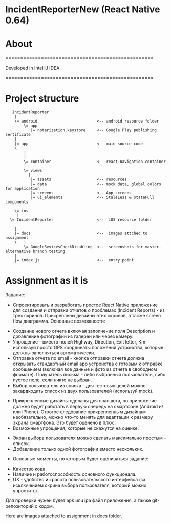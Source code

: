 # IncidentReporterNew (React Native 0.64)

# About

==================================================

Developed in IntelliJ IDEA 


==================================================



# Project structure

       IncidentReporter
        |
        \= android                          <-- android resource folder
            \= app 
               |= notarization.keystore     <-- Google Play publishing sertificate   
        |
        |= app                              <-- main source code
        \
            |
            |
            \= container                    <-- react-navigation container
            |
            \= views            
              |
               |= assets                    <-- resources
               |= data                      <-- mock data, global colors for application
               |= screens                   <-- App screens
               |= ui_elements               <-- StaleLess & stateFull components            
                                         
        \= ios                       
         |
      \= IncidentReporter                   <--  iOS resource folder
             
        |
        |= docs                             <--  images attched to assignment
        \   |
            \= GoogleSevicesCheckDisabling  <--  screenshots for master-alternative branch testing
        |
        |= index.js                         <--  entry point
        
        
      
# Assignment as it is

Задание:
* Спроектировать и разработать простое React Native приложение для создания и отправки отчетов о проблемах (Incident Reports) - из трех скринов. Прикреплены дизайны этих скринов, а также screen flow диаграмма. Основные возможности:
- Создание нового отчета включая заполнение поля Description и добавление фотографий из галереи или через камеру.
- Упрощение - вместо полей Highway, Direction, Exit letter, Km используй просто GPS координаты положения устройства, которые должны заполняться автоматически.
- Отправка отчета по email - кнопка отправки отчета должна открывать стандартный email app устройства с готовым к отправке сообщением (включая все данные и фото из отчета в свободном формате). Получатель письма - либо выбранный пользователь, либо пустое поле, если никто не выбран.
- Выбор пользователя из списка - для тестовых целей можно захардкодить список из двух пользователей (используй mock).
* Прикрепленные дизайны сделаны для планшета, но приложение должно будет работать в первую очередь на смартфоне (Android и/или iPhone). Строгое следование прикрепленным дизайнам необязательно, можно что-то менять для адаптации к размеру экрана смартфона. Это будет оценено в плюс.
* Возможные упрощения, которые не скажутся на оценке:
- Экран выбора пользователя можно сделать максимально простым - список.
- Добавление только одной фотографии вместо нескольких.
* Основные моменты, по которым будет оцениваться задание:
- Качество кода.
- Наличие и работоспособность основного функционала.
- UX - удобство и красота пользовательского интерфейса (за исключением скрина выбора пользователя, который можно упростить).

Для проверки нужен будет apk или ipa файл приложения, а также git-репозиторий с кодом.  


Here are images attached to assignment in docs folder.

